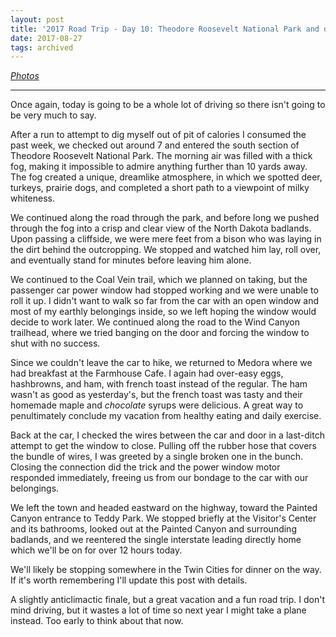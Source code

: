 ```yaml
---
layout: post
title: '2017 Road Trip - Day 10: Theodore Roosevelt National Park and drive home'
date: 2017-08-27
tags: archived
---
```


_[Photos][photos]_

---

Once again, today is going to be a whole lot of driving so there isn't going to be very much to say.

After a run to attempt to dig myself out of pit of calories I consumed the past week, we checked out around 7 and entered the south section of Theodore Roosevelt National Park. The morning air was filled with a thick fog, making it impossible to admire anything further than 10 yards away. The fog created a unique, dreamlike atmosphere, in which we spotted deer, turkeys, prairie dogs, and completed a short path to a viewpoint of milky whiteness.

We continued along the road through the park, and before long we pushed through the fog into a crisp and clear view of the North Dakota badlands. Upon passing a cliffside, we were mere feet from a bison who was laying in the dirt behind the outcropping. We stopped and watched him lay, roll over, and eventually stand for minutes before leaving him alone.

We continued to the Coal Vein trail, which we planned on taking, but the passenger car power window had stopped working and we were unable to roll it up. I didn't want to walk so far from the car with an open window and most of my earthly belongings inside, so we left hoping the window would decide to work later. We continued along the road to the Wind Canyon trailhead, where we tried banging on the door and forcing the window to shut with no success.

Since we couldn't leave the car to hike, we returned to Medora where we had breakfast at the Farmhouse Cafe. I again had over-easy eggs, hashbrowns, and ham, with french toast instead of the regular. The ham wasn't as good as yesterday's, but the french toast was tasty and their homemade maple and _chocolate_ syrups were delicious. A great way to penultimately conclude my vacation from healthy eating and daily exercise.

Back at the car, I checked the wires between the car and door in a last-ditch attempt to get the window to close. Pulling off the rubber hose that covers the bundle of wires, I was greeted by a single broken one in the bunch. Closing the connection did the trick and the power window motor responded immediately, freeing us from our bondage to the car with our belongings.

We left the town and headed eastward on the highway, toward the Painted Canyon entrance to Teddy Park. We stopped briefly at the Visitor's Center and its bathrooms, looked out at the Painted Canyon and surrounding badlands, and we reentered the single interstate leading directly home which we'll be on for over 12 hours today.

We'll likely be stopping somewhere in the Twin Cities for dinner on the way. If it's worth remembering I'll update this post with details.

A slightly anticlimactic finale, but a great vacation and a fun road trip. I don't mind driving, but it wastes a lot of time so next year I might take a plane instead. Too early to think about that now.

[photos]: https://goo.gl/photos/s6D4FYv8uWmbNhiT8
